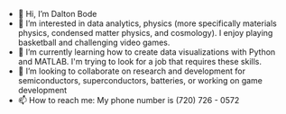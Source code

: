 - 👋 Hi, I’m Dalton Bode
- 👀 I’m interested in data analytics, physics (more specifically materials physics, condensed matter physics, and cosmology). 
I enjoy playing basketball and challenging video games. 
- 🌱 I’m currently learning how to create data visualizations with Python and MATLAB. I'm trying to look for a job that requires these skills.
- 💞️ I’m looking to collaborate on research and development for semiconductors, superconductors, batteries, or working on game development
- 📫 How to reach me: My phone number is (720) 726 - 0572

<!---
dbode777/dbode777 is a ✨ special ✨ repository because its `README.md` (this file) appears on your GitHub profile.
You can click the Preview link to take a look at your changes.
--->
